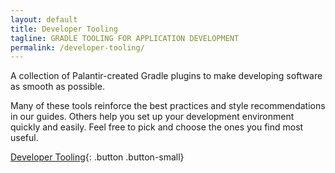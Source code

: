 ```yaml
---
layout: default
title: Developer Tooling
tagline: GRADLE TOOLING FOR APPLICATION DEVELOPMENT
permalink: /developer-tooling/
---
```


A collection of Palantir-created Gradle plugins to make developing software as
smooth as possible.

Many of these tools reinforce the best practices and style recommendations in
our guides. Others help you set up your development environment quickly and
easily. Feel free to pick and choose the ones you find most useful.

[Developer Tooling](https://github.com/palantir-baseline){: .button .button-small}
